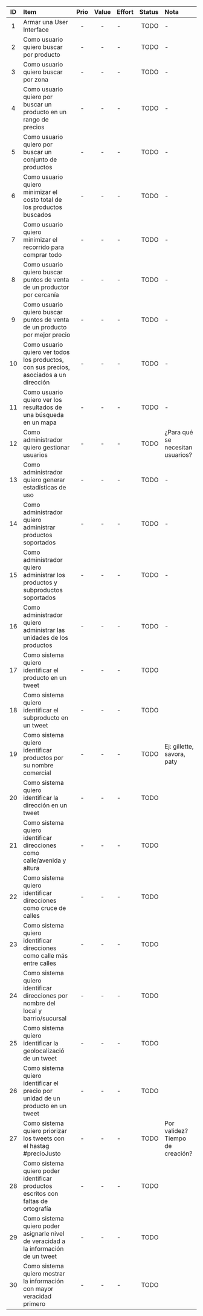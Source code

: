 | ID | Item | Prio | Value | Effort | Status |  Nota |
|:--------------------:|:------------------|:--------------------:|:-----------:|:-------------------|-------------------:|:-------------------|
| 1 | Armar una User Interface | - | - | - | TODO| - |
| 2 | Como usuario quiero buscar por producto | - | - | - | TODO | - |
| 3 | Como usuario quiero buscar por zona | - | - | - | TODO |  - |
| 4 | Como usuario quiero por buscar un producto en un rango de precios | - | - | - | TODO |  - |
| 5 | Como usuario quiero por buscar un conjunto de productos | - | - | - | TODO |  - |
| 6 | Como usuario quiero minimizar el costo total de los productos buscados | - | - | - | TODO |  - |
| 7 | Como usuario quiero minimizar el recorrido para comprar todo | - | - | - | TODO |  - |
| 8 | Como usuario quiero buscar puntos de venta de un productor por cercanía | - | - | - | TODO | - |
| 9 | Como usuario quiero buscar puntos de venta de un producto por mejor precio | - | - | - | TODO | - |
| 10 | Como usuario quiero ver todos los productos, con sus precios, asociados a un dirección | - | - | - | TODO | - |
| 11 | Como usuario quiero ver los resultados de una búsqueda en un mapa  | - | - | - | TODO | - |
| 12 | Como administrador quiero gestionar usuarios | - | - | - | TODO | ¿Para qué se necesitan usuarios? |
| 13 | Como administrador quiero generar estadísticas de uso | - | - | - | TODO | - |
| 14 | Como administrador quiero administrar productos soportados | - | - | - | TODO | - |
| 15 | Como administrador quiero administrar los productos y subproductos soportados | - | - | - | TODO | - |
| 16 | Como administrador quiero administrar las unidades de los productos| - | - | - | TODO |  - |
| 17 | Como sistema quiero identificar el producto en un tweet | - | - | - | TODO |   |
| 18 | Como sistema quiero identificar el subproducto en un tweet | - | - | - | TODO |   |
| 19 | Como sistema quiero identificar productos por su nombre comercial | - | - | - | TODO | Ej: gillette, savora, paty |
| 20 | Como sistema quiero identificar la dirección en un tweet | - | - | - | TODO |   |
| 21 | Como sistema quiero identificar direcciones como calle/avenida y altura | - | - | - | TODO |   |
| 22 | Como sistema quiero identificar direcciones como cruce de calles | - | - | - | TODO |   |
| 23 | Como sistema quiero identificar direcciones como calle más entre calles | - | - | - | TODO |   |
| 24 | Como sistema quiero identificar direcciones por nombre del local y barrio/sucursal | - | - | - | TODO |   |
| 25 | Como sistema quiero identificar la geolocalizació de un tweet | - | - | - | TODO |   |
| 26 | Como sistema quiero identificar el precio por unidad de un producto en un tweet | - | - | - | TODO |   |
| 27 | Como sistema quiero priorizar los tweets con el hastag #precioJusto | - | - | - | TODO |  Por validez? Tiempo de creación? |
| 28 | Como sistema quiero poder identificar productos escritos con faltas de ortografía  | - | - | - | TODO |   |
| 29 | Como sistema quiero poder asignarle nivel de veracidad a la información de un tweet  | - | - | - | TODO |   |
| 30 | Como sistema quiero mostrar la información con mayor veracidad primero | - | - | - | TODO |   |


